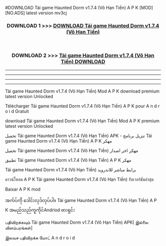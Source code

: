 #DOWNLOAD Tải game Haunted Dorm  v1.7.4 (Vô Hạn Tiền) A P K [MOD] [NO.ADS] latest version mv3cj



<div align="center">

<h3>DOWNLOAD 1 >>> <a href="https://teeasianyam.web.app?sq=Tải game Haunted Dorm  v1.7.4 (Vô Hạn Tiền)">DOWNLOAD Tải game Haunted Dorm  v1.7.4 (Vô Hạn Tiền) </a></h3><br>

<h3>DOWNLOAD 2 >>> <a href="https://teeasianyam.web.app?sq=Tải game Haunted Dorm  v1.7.4 (Vô Hạn Tiền) ">Tải game Haunted Dorm  v1.7.4 (Vô Hạn Tiền)  DOWNLOAD </a></h3>

</div>


----------------------------------------------------------

----------------------------------------------------------

----------------------------------------------------------

----------------------------------------------------------


Tải game Haunted Dorm  v1.7.4 (Vô Hạn Tiền)  Mod A P K download premium latest version Unlocked

Télécharger Tải game Haunted Dorm  v1.7.4 (Vô Hạn Tiền)  A P K pour A n d r o i d Gratuit

download Tải game Haunted Dorm  v1.7.4 (Vô Hạn Tiền)  Mod A P K premium latest version Unlocked

تحميل Tải game Haunted Dorm  v1.7.4 (Vô Hạn Tiền)  APK - تنزيل برنامج Tải game Haunted Dorm  v1.7.4 (Vô Hạn Tiền)  A P K مهكر

تحميل Tải game Haunted Dorm  v1.7.4 (Vô Hạn Tiền)  مهكر اخر اصدار

تطبيق Tải game Haunted Dorm  v1.7.4 (Vô Hạn Tiền)  A P K مهكر

Tải game Haunted Dorm  v1.7.4 (Vô Hạn Tiền)  برابط مباشر للاندرويد

ดาวน์โหลด A P K Tải game Haunted Dorm  v1.7.4 (Vô Hạn Tiền)  รับเวอร์ชันล่าสุด

Baixar A P K mod

အက်ပ်ကို ဒေါင်းလုဒ်လုပ်ပါ။ Tải game Haunted Dorm  v1.7.4 (Vô Hạn Tiền)  A P K အမည်သည်ကူကိုင်Andriod ဗားရှင်း

பதிவிறக்கவும் Tải game Haunted Dorm  v1.7.4 (Vô Hạn Tiền)  APK[ இல்லை விளம்பரங்கள்] 
 
இலவச பதிவிறக்க மோட் A n d r o i d



